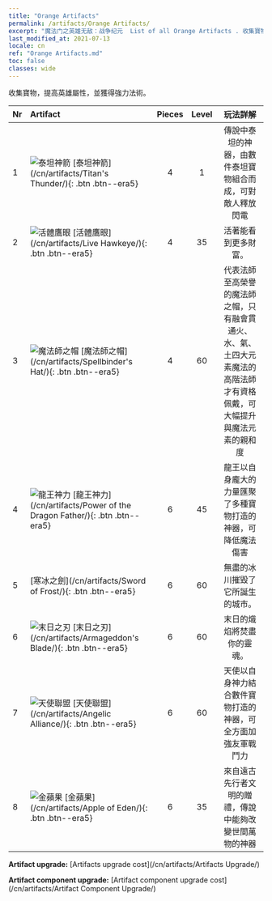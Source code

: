 ```yaml
---
title: "Orange Artifacts"
permalink: /artifacts/Orange Artifacts/
excerpt: "魔法门之英雄无敌：战争纪元  List of all Orange Artifacts . 收集寶物，提高英雄屬性，並獲得強力法術。"
last_modified_at: 2021-07-13
locale: cn
ref: "Orange Artifacts.md"
toc: false
classes: wide
---
```


  收集寶物，提高英雄屬性，並獲得強力法術。

  |  Nr  |    Artifact    | Pieces |  Level | 玩法詳解   |
  |:-----|:---------------|:------:|:------:|:--------------:|
  | 1   | ![泰坦神箭](/images/t/icon_artifact_42.png) [泰坦神箭](/cn/artifacts/Titan's Thunder/){: .btn .btn--era5} | 4 | 1 | 傳說中泰坦的神器，由數件泰坦寶物組合而成，可對敵人釋放閃電 |
  | 2   | ![活體鷹眼](/images/t/icon_artifact_33.png) [活體鷹眼](/cn/artifacts/Live Hawkeye/){: .btn .btn--era5} | 4 | 35 | 活著能看到更多財富。 |
  | 3   | ![魔法師之帽](/images/t/icon_artifact_46.png) [魔法師之帽](/cn/artifacts/Spellbinder's Hat/){: .btn .btn--era5} | 4 | 60 | 代表法師至高榮譽的魔法師之帽，只有融會貫通火、水、氣、土四大元素魔法的高階法師才有資格佩戴，可大幅提升與魔法元素的親和度 |
  | 4   | ![龍王神力](/images/t/icon_artifact_40.png) [龍王神力](/cn/artifacts/Power of the Dragon Father/){: .btn .btn--era5} | 6 | 45 | 龍王以自身龐大的力量匯聚了多種寶物打造的神器，可降低魔法傷害 |
  | 5   | [寒冰之劍](/cn/artifacts/Sword of Frost/){: .btn .btn--era5} | 6 | 60 | 無盡的冰川摧毀了它所誕生的城市。 |
  | 6   | ![末日之刃](/images/t/icon_artifact_44.png) [末日之刃](/cn/artifacts/Armageddon's Blade/){: .btn .btn--era5} | 6 | 60 | 末日的熾焰將焚盡你的靈魂。 |
  | 7   | ![天使聯盟](/images/t/icon_artifact_41.png) [天使聯盟](/cn/artifacts/Angelic Alliance/){: .btn .btn--era5} | 6 | 60 | 天使以自身神力結合數件寶物打造的神器，可全方面加強友軍戰鬥力 |
  | 8   | ![金蘋果](/images/t/icon_artifact_49.png) [金蘋果](/cn/artifacts/Apple of Eden/){: .btn .btn--era5} | 6 | 35 | 來自遠古先行者文明的贈禮，傳說中能夠改變世間萬物的神器 |


  **Artifact upgrade:** [Artifacts upgrade cost](/cn/artifacts/Artifacts Upgrade/)

 **Artifact component upgrade:** [Artifact component upgrade cost](/cn/artifacts/Artifact Component Upgrade/)

